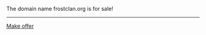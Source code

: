 The domain name frostclan.org is for sale!

----------------------------------------
<!-- Place this tag where you want the button to render. -->
<a class="" href="https://test.com" data-color-scheme="no-preference: light; light: light; dark: dark;" data-size="large" aria-label="Make offer">Make offer</a>
<script async defer src="https://buttons.github.io/buttons.js"></script>
